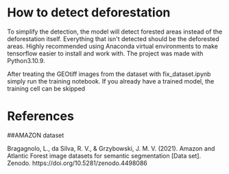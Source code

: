 # How to detect deforestation
To simplify the detection, the model will detect forested areas instead of the deforestation itself. Everything that isn't detected should be the deforested areas.
Highly recommended using Anaconda virtual environments to make tensorflow easier to install and work with. The project was made with Python3.10.9.

After treating the GEOtiff images from the dataset with fix_dataset.ipynb simply run the training notebook.
If you already have a trained model, the training cell can be skipped


# References

##AMAZON dataset
<div class="csl-bib-body">
  <div class="csl-entry">Bragagnolo, L., da Silva, R. V., & Grzybowski, J. M. V. (2021). Amazon and Atlantic Forest image datasets for semantic segmentation [Data set]. Zenodo. https://doi.org/10.5281/zenodo.4498086</div>
</div>